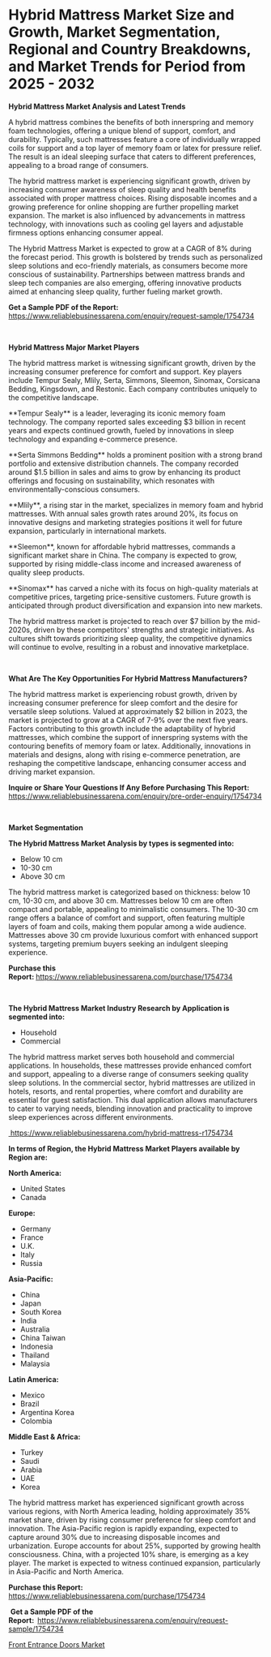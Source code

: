 <p><h1>Hybrid Mattress Market Size and Growth, Market Segmentation, Regional and Country Breakdowns, and Market Trends for Period from 2025 -  2032</h1></p><p><strong>Hybrid Mattress Market Analysis and Latest Trends</strong></p>
<p><p>A hybrid mattress combines the benefits of both innerspring and memory foam technologies, offering a unique blend of support, comfort, and durability. Typically, such mattresses feature a core of individually wrapped coils for support and a top layer of memory foam or latex for pressure relief. The result is an ideal sleeping surface that caters to different preferences, appealing to a broad range of consumers.</p><p>The hybrid mattress market is experiencing significant growth, driven by increasing consumer awareness of sleep quality and health benefits associated with proper mattress choices. Rising disposable incomes and a growing preference for online shopping are further propelling market expansion. The market is also influenced by advancements in mattress technology, with innovations such as cooling gel layers and adjustable firmness options enhancing consumer appeal.</p><p>The Hybrid Mattress Market is expected to grow at a CAGR of 8% during the forecast period. This growth is bolstered by trends such as personalized sleep solutions and eco-friendly materials, as consumers become more conscious of sustainability. Partnerships between mattress brands and sleep tech companies are also emerging, offering innovative products aimed at enhancing sleep quality, further fueling market growth.</p></p>
<p><strong>Get a Sample PDF of the Report:&nbsp;</strong> <a href="https://www.reliablebusinessarena.com/enquiry/request-sample/1754734?utm_campaign=1420&utm_medium=2&utm_source=Github&utm_content=ia&utm_term=07022025&utm_id=hybrid-mattress">https://www.reliablebusinessarena.com/enquiry/request-sample/1754734</a></p>
<p>&nbsp;</p>
<p><strong>Hybrid Mattress Major Market Players</strong></p>
<p><p>The hybrid mattress market is witnessing significant growth, driven by the increasing consumer preference for comfort and support. Key players include Tempur Sealy, Mlily, Serta, Simmons, Sleemon, Sinomax, Corsicana Bedding, Kingsdown, and Restonic. Each company contributes uniquely to the competitive landscape.</p><p>**Tempur Sealy** is a leader, leveraging its iconic memory foam technology. The company reported sales exceeding $3 billion in recent years and expects continued growth, fueled by innovations in sleep technology and expanding e-commerce presence.</p><p>**Serta Simmons Bedding** holds a prominent position with a strong brand portfolio and extensive distribution channels. The company recorded around $1.5 billion in sales and aims to grow by enhancing its product offerings and focusing on sustainability, which resonates with environmentally-conscious consumers.</p><p>**Mlily**, a rising star in the market, specializes in memory foam and hybrid mattresses. With annual sales growth rates around 20%, its focus on innovative designs and marketing strategies positions it well for future expansion, particularly in international markets.</p><p>**Sleemon**, known for affordable hybrid mattresses, commands a significant market share in China. The company is expected to grow, supported by rising middle-class income and increased awareness of quality sleep products.</p><p>**Sinomax** has carved a niche with its focus on high-quality materials at competitive prices, targeting price-sensitive customers. Future growth is anticipated through product diversification and expansion into new markets.</p><p>The hybrid mattress market is projected to reach over $7 billion by the mid-2020s, driven by these competitors' strengths and strategic initiatives. As cultures shift towards prioritizing sleep quality, the competitive dynamics will continue to evolve, resulting in a robust and innovative marketplace.</p></p>
<p>&nbsp;</p>
<p><strong>What Are The Key Opportunities For Hybrid Mattress Manufacturers?</strong></p>
<p><p>The hybrid mattress market is experiencing robust growth, driven by increasing consumer preference for sleep comfort and the desire for versatile sleep solutions. Valued at approximately $2 billion in 2023, the market is projected to grow at a CAGR of 7-9% over the next five years. Factors contributing to this growth include the adaptability of hybrid mattresses, which combine the support of innerspring systems with the contouring benefits of memory foam or latex. Additionally, innovations in materials and designs, along with rising e-commerce penetration, are reshaping the competitive landscape, enhancing consumer access and driving market expansion.</p></p>
<p><strong>Inquire or Share Your Questions If Any Before Purchasing This Report:</strong> <a href="https://www.reliablebusinessarena.com/enquiry/pre-order-enquiry/1754734?utm_campaign=1420&utm_medium=2&utm_source=Github&utm_content=ia&utm_term=07022025&utm_id=hybrid-mattress">https://www.reliablebusinessarena.com/enquiry/pre-order-enquiry/1754734</a></p>
<p>&nbsp;</p>
<p><strong>Market Segmentation</strong></p>
<p><strong>The Hybrid Mattress Market Analysis by types is segmented into:</strong></p>
<p><ul><li>Below 10 cm</li><li>10-30 cm</li><li>Above 30 cm</li></ul></p>
<p><p>The hybrid mattress market is categorized based on thickness: below 10 cm, 10-30 cm, and above 30 cm. Mattresses below 10 cm are often compact and portable, appealing to minimalistic consumers. The 10-30 cm range offers a balance of comfort and support, often featuring multiple layers of foam and coils, making them popular among a wide audience. Mattresses above 30 cm provide luxurious comfort with enhanced support systems, targeting premium buyers seeking an indulgent sleeping experience.</p></p>
<p><strong>Purchase this Report:&nbsp;</strong><a href="https://www.reliablebusinessarena.com/purchase/1754734?utm_campaign=1420&utm_medium=2&utm_source=Github&utm_content=ia&utm_term=07022025&utm_id=hybrid-mattress">https://www.reliablebusinessarena.com/purchase/1754734</a></p>
<p>&nbsp;</p>
<p><strong>The Hybrid Mattress Market Industry Research by Application is segmented into:</strong></p>
<p><ul><li>Household</li><li>Commercial</li></ul></p>
<p><p>The hybrid mattress market serves both household and commercial applications. In households, these mattresses provide enhanced comfort and support, appealing to a diverse range of consumers seeking quality sleep solutions. In the commercial sector, hybrid mattresses are utilized in hotels, resorts, and rental properties, where comfort and durability are essential for guest satisfaction. This dual application allows manufacturers to cater to varying needs, blending innovation and practicality to improve sleep experiences across different environments.</p></p>
<p><a href="https://www.reliablebusinessarena.com/hybrid-mattress-r1754734?utm_campaign=1420&utm_medium=2&utm_source=Github&utm_content=ia&utm_term=07022025&utm_id=hybrid-mattress">&nbsp;https://www.reliablebusinessarena.com/hybrid-mattress-r1754734</a></p>
<p><strong>In terms of Region, the Hybrid Mattress Market Players available by Region are:</strong></p>
<p>
    <p> <strong> North America: </strong>
        <ul>
            <li>United States</li>
            <li>Canada</li>
        </ul>
        </p> 
    <p> <strong> Europe: </strong>
        <ul>
            <li>Germany</li>
            <li>France</li>
            <li>U.K.</li>
            <li>Italy</li>
            <li>Russia</li>
        </ul>
        </p> 
    <p> <strong> Asia-Pacific: </strong>
        <ul>
            <li>China</li>
            <li>Japan</li>
            <li>South Korea</li>
            <li>India</li>
            <li>Australia</li>
            <li>China Taiwan</li>
            <li>Indonesia</li>
            <li>Thailand</li>
            <li>Malaysia</li>
        </ul>
        </p> 
    <p> <strong> Latin America: </strong>
        <ul>
            <li>Mexico</li>
            <li>Brazil</li>
            <li>Argentina Korea</li>
            <li>Colombia</li>
        </ul>
        </p> 
    <p> <strong> Middle East & Africa: </strong>
        <ul>
            <li>Turkey</li>
            <li>Saudi</li>
            <li>Arabia</li>
            <li>UAE</li>
            <li>Korea</li>
        </ul>
    </p>
    </p>
<p><p>The hybrid mattress market has experienced significant growth across various regions, with North America leading, holding approximately 35% market share, driven by rising consumer preference for sleep comfort and innovation. The Asia-Pacific region is rapidly expanding, expected to capture around 30% due to increasing disposable incomes and urbanization. Europe accounts for about 25%, supported by growing health consciousness. China, with a projected 10% share, is emerging as a key player. The market is expected to witness continued expansion, particularly in Asia-Pacific and North America.</p></p>
<p><strong>Purchase this Report: </strong><a href="https://www.reliablebusinessarena.com/purchase/1754734?utm_campaign=1420&utm_medium=2&utm_source=Github&utm_content=ia&utm_term=07022025&utm_id=hybrid-mattress">https://www.reliablebusinessarena.com/purchase/1754734</a></p>
<p>&nbsp;<strong>Get a Sample PDF of the Report:&nbsp;&nbsp;</strong><a href="https://www.reliablebusinessarena.com/enquiry/request-sample/1754734?utm_campaign=1420&utm_medium=2&utm_source=Github&utm_content=ia&utm_term=07022025&utm_id=hybrid-mattress">https://www.reliablebusinessarena.com/enquiry/request-sample/1754734</a></p>
<p><strong></strong></p>
<p><p><a href="https://github.com/willjis/Market-Research-Report-List-1/blob/main/front-entrance-doors-market.md?utm_campaign=1420&utm_medium=2&utm_source=Github&utm_content=ia&utm_term=07022025&utm_id=hybrid-mattress">Front Entrance Doors Market</a></p></p>